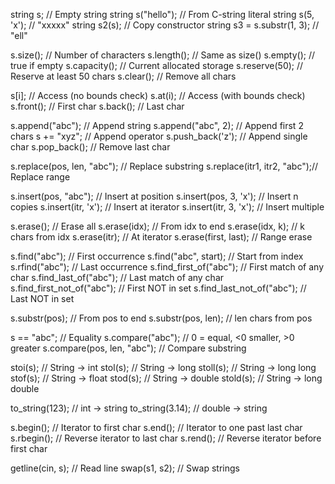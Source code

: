 
string s;                      // Empty string
string s("hello");             // From C-string literal
string s(5, 'x');              // "xxxxx"
string s2(s);                  // Copy constructor
string s3 = s.substr(1, 3);    // "ell"


s.size();        // Number of characters
s.length();      // Same as size()
s.empty();       // true if empty
s.capacity();    // Current allocated storage
s.reserve(50);   // Reserve at least 50 chars
s.clear();       // Remove all chars


s[i];            // Access (no bounds check)
s.at(i);         // Access (with bounds check)
s.front();       // First char
s.back();        // Last char

s.append("abc");             // Append string
s.append("abc", 2);          // Append first 2 chars
s += "xyz";                  // Append operator
s.push_back('z');            // Append single char
s.pop_back();                // Remove last char

s.replace(pos, len, "abc");  // Replace substring
s.replace(itr1, itr2, "abc");// Replace range

s.insert(pos, "abc");        // Insert at position
s.insert(pos, 3, 'x');       // Insert n copies
s.insert(itr, 'x');          // Insert at iterator
s.insert(itr, 3, 'x');       // Insert multiple

s.erase();                   // Erase all
s.erase(idx);                // From idx to end
s.erase(idx, k);             // k chars from idx
s.erase(itr);                // At iterator
s.erase(first, last);        // Range erase

s.find("abc");               // First occurrence
s.find("abc", start);        // Start from index
s.rfind("abc");              // Last occurrence
s.find_first_of("abc");      // First match of any char
s.find_last_of("abc");       // Last match of any char
s.find_first_not_of("abc");  // First NOT in set
s.find_last_not_of("abc");   // Last NOT in set

s.substr(pos);               // From pos to end
s.substr(pos, len);          // len chars from pos

s == "abc";                  // Equality
s.compare("abc");            // 0 = equal, <0 smaller, >0 greater
s.compare(pos, len, "abc");  // Compare substring

stoi(s);     // String → int
stol(s);     // String → long
stoll(s);    // String → long long
stof(s);     // String → float
stod(s);     // String → double
stold(s);    // String → long double

to_string(123);    // int → string
to_string(3.14);   // double → string

s.begin();     // Iterator to first char
s.end();       // Iterator to one past last char
s.rbegin();    // Reverse iterator to last char
s.rend();      // Reverse iterator before first char

getline(cin, s);    // Read line
swap(s1, s2);       // Swap strings
